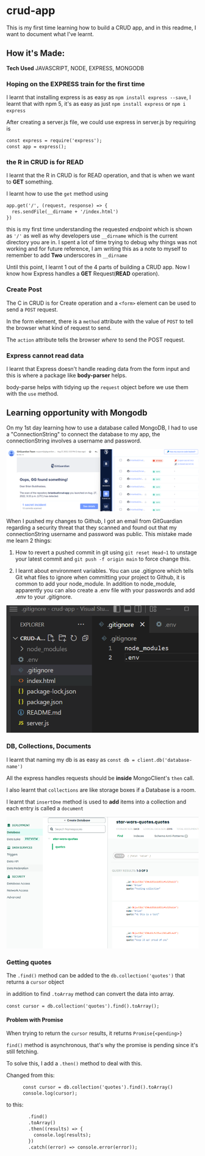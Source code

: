 # crud-app

This is my first time learning how to build a CRUD app, and in this readme, I want to document what I've learnt.

## How it's Made:

**Tech Used** JAVASCRIPT, NODE, EXPRESS, MONGODB

### Hoping on the EXPRESS train for the first time

I learnt that installing express is as easy as `npm install express --save`,
I learnt that with npm 5, it's as easy as just `npm install express` or `npm i express`

After creating a server.js file, we could use express in server.js by requiring is

```
const express = require('express');
const app = express();
```

### the R in CRUD is for READ

I learnt that the R in CRUD is for READ operation, and that is when we want to **GET** something.

I learnt how to use the `get` method using

```
app.get('/', (request, response) => {
  res.sendFile(__dirname + '/index.html')
})
```

this is my first time understanding the requested _endpoint_ which is shown as `'/'`
as well as why developers use `__dirname` which is the current directory you are in.
I spent a lot of time trying to debug why things was not working and for future reference, I am writing this as a note to myself to remember to add **Two** underscores in `__dirname`

Until this point, I learnt 1 out of the 4 parts of building a CRUD app. Now I know how Express handles a **GET** Request(**READ** operation).

### Create Post

The C in CRUD is for Create operation and a `<form>` element can be used to send a `POST` request.

In the form element, there is a `method` attribute with the value of `POST` to tell the browser what kind of request to send.

The `action` attribute tells the browser _where_ to send the POST request.

### Express cannot read data

I learnt that Express doesn't handle reading data from the form input and this is where a package like **body-parser** helps.

body-parse helps with tidying up the `request` object before we use them with the `use` method.

## Learning opportunity with Mongodb

On my 1st day learning how to use a database called MongoDB, I had to use a "ConnectionString" to connect the database to my app, the connectionString involves a username and password.

![email warning from gitguardian regarding secret leak](./screenshots/gitguardian.png)

When I pushed my changes to Github, I got an email from GitGuardian regarding a security threat that they scanned and found out that my connectionString username and password was public. This mistake made me learn 2 things:

1. How to revert a pushed commit in git using `git reset Head~1` to unstage your latest commit and `git push -f origin main` to force change this.

2. I learnt about environment variables. You can use .gitignore which tells Git what files to ignore when committing your project to Github, it is common to add your node_module. In addition to node_module, apparently you can also create a .env file with your passwords and add .env to your .gitignore.

![vs code with .gitignore and .env file inside it](./screenshots/gitignore.png)

### DB, Collections, Documents

I learnt that naming my db is as easy as `const db = client.db('database-name')`

All the express handles requests should be **inside** MongoClient's `then` call.

I also learnt that `collections` are like storage boxes if a Database is a room.

I learnt that `insertOne` method is used to **add** items into a collection and each entry is called a `document`

![documents input in form](./screenshots/document%20in%20db.png)

### Getting quotes

The `.find()` method can be added to the `db.collection('quotes')` that returns a `cursor` object

in addition to find `.toArray` method can convert the data into array.

`const cursor = db.collection('quotes').find().toArray();`

#### Problem with Promise

When trying to return the `cursor` results, it returns `Promise{<pending>}`

`find()` method is asynchronous, that's why the promise is pending since it's still fetching.

To solve this, I add a `.then()` method to deal with this.

Changed from this:

```
      const cursor = db.collection('quotes').find().toArray()
      console.log(cursor);
```

to this:

```db.collection('quotes')
        .find()
        .toArray()
        .then((results) => {
          console.log(results);
        })
        .catch((error) => console.error(error));
```
